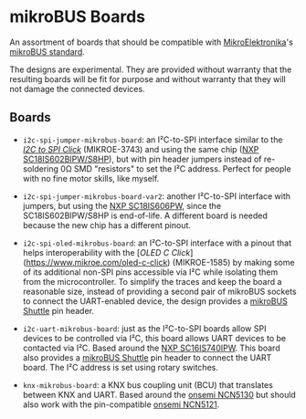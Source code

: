 # mikroBUS Boards

An assortment of boards that should be compatible with [MikroElektronika](https://www.mikroe.com/)'s [mikroBUS standard](https://download.mikroe.com/documents/standards/mikrobus/mikrobus-standard-specification-v200.pdf).

The designs are experimental. They are provided without warranty that the resulting boards will be fit for purpose and without warranty that they will not damage the connected devices.

## Boards

* `i2c-spi-jumper-mikrobus-board`: an I²C-to-SPI interface similar to the [_I2C to SPI Click_](https://www.mikroe.com/i2c-to-spi-click) (MIKROE-3743) and using the same chip ([NXP SC18IS602BIPW/S8HP](https://www.nxp.com/part/SC18IS602BIPW)), but with pin header jumpers instead of re-soldering 0Ω SMD "resistors" to set the I²C address. Perfect for people with no fine motor skills, like myself.

* `i2c-spi-jumper-mikrobus-board-var2`: another I²C-to-SPI interface with jumpers, but using the [NXP SC18IS606PW](https://www.nxp.com/part/SC18IS606PW), since the SC18IS602BIPW/S8HP is end-of-life. A different board is needed because the new chip has a different pinout.

* `i2c-spi-oled-mikrobus-board`: an I²C-to-SPI interface with a pinout that helps interoperability with the [_OLED C Click_] (https://www.mikroe.com/oled-c-click) (MIKROE-1585) by making some of its additional non-SPI pins accessible via I²C while isolating them from the microcontroller. To simplify the traces and keep the board a reasonable size, instead of providing a second pair of mikroBUS sockets to connect the UART-enabled device, the design provides a [mikroBUS Shuttle](https://www.mikroe.com/mikrobus-shuttle) pin header.

* `i2c-uart-mikrobus-board`: just as the I²C-to-SPI boards allow SPI devices to be controlled via I²C, this board allows UART devices to be contacted via I²C. Based around the [NXP SC16IS740IPW](https://www.nxp.com/part/SC16IS740IPW). This board also provides a [mikroBUS Shuttle](https://www.mikroe.com/mikrobus-shuttle) pin header to connect the UART board. The I²C address is set using rotary switches.

* `knx-mikrobus-board`: a KNX bus coupling unit (BCU) that translates between KNX and UART. Based around the [onsemi NCN5130](https://www.onsemi.com/products/interfaces/wired-transceivers-modems/ncn5130) but should also work with the pin-compatible [onsemi NCN5121](https://www.onsemi.com/products/interfaces/wired-transceivers-modems/ncn5121).

